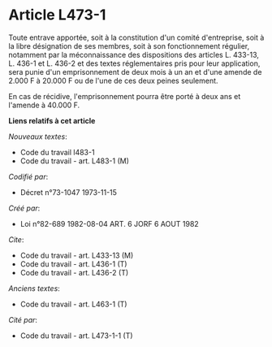 # Article L473-1

Toute entrave apportée, soit à la constitution d'un comité d'entreprise, soit à la libre désignation de ses membres, soit à
son fonctionnement régulier, notamment par la méconnaissance des dispositions des articles L. 433-13, L. 436-1 et L. 436-2 et
des textes réglementaires pris pour leur application, sera punie d'un emprisonnement de deux mois à un an et d'une amende de
2.000 F à 20.000 F ou de l'une de ces deux peines seulement.

En cas de récidive, l'emprisonnement pourra être porté à deux ans et l'amende à 40.000 F.

**Liens relatifs à cet article**

_Nouveaux textes_:

  - Code du travail l483-1
  - Code du travail - art. L483-1 (M)

_Codifié par_:

  - Décret n°73-1047 1973-11-15

_Créé par_:

  - Loi n°82-689 1982-08-04 ART. 6 JORF 6 AOUT 1982

_Cite_:

  - Code du travail - art. L433-13 (M)
  - Code du travail - art. L436-1 (T)
  - Code du travail - art. L436-2 (T)

_Anciens textes_:

  - Code du travail - art. L463-1 (T)

_Cité par_:

  - Code du travail - art. L473-1-1 (T)
